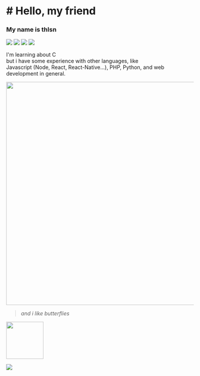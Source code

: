 # # Hello, my friend
### My name is thlsn <br />
[![](https://img.shields.io/twitter/follow/ydev17?style=flat)](https://twitter.com/ydev17)
![](https://img.shields.io/github/followers/yd3v?style=flat)
![](https://komarev.com/ghpvc/?username=yd3v)
![](https://img.shields.io/github/stars/yd3v)
<br />
<p align="left">
I'm learning about C <br />but i have some experience with other languages, like <br />
Javascript (Node, React, React-Native...), PHP, Python, and web development in general.
  </p>
  
<img src="https://thumbs.gfycat.com/AchingUnsightlyHarrierhawk-small.gif" width="600" />

> *and i like butterflies*

<img src="https://ibin.co/5soxkVVYWlcb.png" width="100px">

![](https://github-readme-stats.vercel.app/api/top-langs/?username=yd3v&layout=compact&hide=html)
